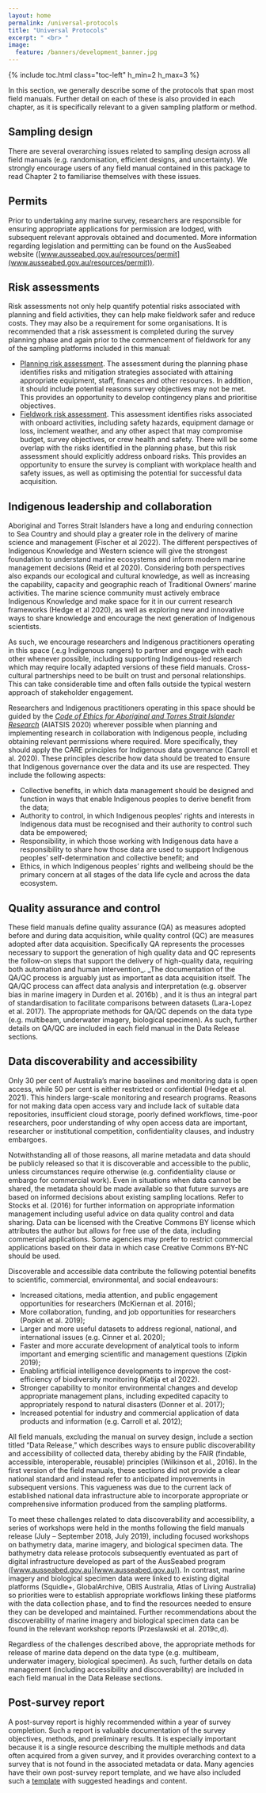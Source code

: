 ```yaml
---
layout: home
permalink: /universal-protocols
title: "Universal Protocols"
excerpt: " <br> "
image:
  feature: /banners/development_banner.jpg
---
```

{% include toc.html class="toc-left" h_min=2 h_max=3 %}

In this section, we generally describe some of the protocols that span most field manuals. Further detail on each of these is also provided in each chapter, as it is specifically relevant to a given sampling platform or method.


## Sampling design

There are several overarching issues related to sampling design across all field manuals (e.g. randomisation, efficient designs, and uncertainty). We strongly encourage users of any field manual contained in this package to read Chapter 2 to familiarise themselves with these issues. 


## Permits

Prior to undertaking any marine survey, researchers are responsible for ensuring appropriate applications for permission are lodged, with subsequent relevant approvals obtained and documented. More information regarding legislation and permitting can be found on the AusSeabed website ([www.ausseabed.gov.au/resources/permit](www.ausseabed.gov.au/resources/permit)).


## Risk assessments

Risk assessments not only help quantify potential risks associated with planning and field activities, they can help make fieldwork safer and reduce costs. They may also be a requirement for some organisations. It is recommended that a risk assessment is completed during the survey planning phase and again prior to the commencement of fieldwork for any of the sampling platforms included in this manual: 



* <span style="text-decoration:underline;">Planning risk assessment</span>. The assessment during the planning phase identifies risks and mitigation strategies associated with attaining appropriate equipment, staff, finances and other resources. In addition, it should include potential reasons survey objectives may not be met. This provides an opportunity to develop contingency plans and prioritise objectives. 
* <span style="text-decoration:underline;">Fieldwork risk assessment</span>. This assessment identifies risks associated with onboard activities, including safety hazards, equipment damage or loss, inclement weather, and any other aspect that may compromise budget, survey objectives, or crew health and safety. There will be some overlap with the risks identified in the planning phase, but this risk assessment should explicitly address onboard risks. This provides an opportunity to ensure the survey is compliant with workplace health and safety issues, as well as optimising the potential for successful data acquisition.


## Indigenous leadership and collaboration

Aboriginal and Torres Strait Islanders have a long and enduring connection to Sea Country and should play a greater role in the delivery of marine science and management (Fischer et al 2022). The different perspectives of Indigenous Knowledge and Western science will give the strongest foundation to understand marine ecosystems and inform modern marine management decisions (Reid et al 2020). Considering both perspectives also expands our ecological and cultural knowledge, as well as increasing the capability, capacity and geographic reach of Traditional Owners’ marine activities. The marine science community must actively embrace Indigenous Knowledge and make space for it in our current research frameworks (Hedge et al 2020), as well as exploring new and innovative ways to share knowledge and encourage the next generation of Indigenous scientists. 

As such, we encourage researchers and Indigenous practitioners operating in this space (.e.g Indigenous rangers) to partner and engage with each other whenever possible, including supporting Indigenous-led research which may require locally adapted versions of these field manuals. Cross-cultural partnerships need to be built on trust and personal relationships. This can take considerable time and often falls outside the typical western approach of stakeholder engagement. 

Researchers and Indigenous practitioners operating in this space should be guided by the _[Code of Ethics for Aboriginal and Torres Strait Islander Research](https://aiatsis.gov.au/sites/default/files/2022-02/aiatsis-code-ethics-jan22.pdf)_ (AIATSIS 2020) wherever possible when planning and implementing research in collaboration with Indigenous people, including obtaining relevant permissions where required. More specifically, they should apply the CARE principles for Indigenous data governance (Carroll et al. 2020). These principles describe how data should be treated to ensure that Indigenous governance over the data and its use are respected. They include the following aspects: 

* Collective benefits, in which data management should be designed and function in ways that enable Indigenous peoples to derive benefit from the data;
* Authority to control, in which Indigenous peoples’ rights and interests in Indigenous data must be recognised and their authority to control such data be empowered; 
* Responsibility, in which those working with Indigenous data have a responsibility to share how those data are used to support Indigenous peoples’ self-determination and collective benefit; and 
* Ethics, in which Indigenous peoples’ rights and wellbeing should be the primary concern at all stages of the data life cycle and across the data ecosystem.

## Quality assurance and control

These field manuals define quality assurance (QA) as measures adopted before and during data acquisition, while quality control (QC) are measures adopted after data acquisition. Specifically QA represents the processes necessary to support the generation of high quality data and QC represents the follow-on steps that support the delivery of high-quality data, requiring both automation and human intervention_. _The documentation of the QA/QC process is arguably just as important as data acquisition itself. The QA/QC process can affect data analysis and interpretation (e.g. observer bias in marine imagery in Durden et al. 2016b) , and it is thus an integral part of standardisation to facilitate comparisons between datasets (Lara-Lopez et al. 2017). The appropriate methods for QA/QC depends on the data type (e.g. multibeam, underwater imagery, biological specimen). As such, further details on QA/QC are included in each field manual in the Data Release sections.


## Data discoverability and accessibility

Only 30 per cent of Australia’s marine baselines and monitoring data is open access, while 50 per cent is either restricted or confidential (Hedge et al. 2021). This hinders large-scale monitoring and research programs. Reasons for not making data open access vary and include lack of suitable data repositories, insufficient cloud storage, poorly defined workflows, time-poor researchers, poor understanding of why open access data are important, researcher or institutional competition, confidentiality clauses, and industry embargoes.

Notwithstanding all of those reasons, all marine metadata and data should be publicly released so that it is discoverable and accessible to the public, unless circumstances require otherwise (e.g. confidentiality clause or embargo for commercial work). Even in situations when data cannot be shared, the metadata should be made available so that future surveys are based on informed decisions about existing sampling locations. Refer to Stocks et al. (2016) for further information on appropriate information management including useful advice on data quality control and data sharing. Data can be licensed with the Creative Commons BY license which attributes the author but allows for free use of the data, including commercial applications. Some agencies may prefer to restrict commercial applications based on their data in which case Creative Commons BY-NC should be used.

Discoverable and accessible data contribute the following potential benefits to scientific, commercial, environmental, and social endeavours:



* Increased citations, media attention, and public engagement opportunities for researchers (McKiernan et al. 2016);
* More collaboration, funding, and job opportunities for researchers (Popkin et al. 2019);
* Larger and more useful datasets to address regional, national, and international issues (e.g. Cinner et al. 2020);
* Faster and more accurate development of analytical tools to inform important and emerging scientific and management questions (Zipkin 2019);
* Enabling artificial intelligence developments to improve the cost-efficiency of biodiversity monitoring (Katija et al 2022).
* Stronger capability to monitor environmental changes and develop appropriate management plans, including expedited capacity to appropriately respond to natural disasters (Donner et al. 2017);
* Increased potential for industry and commercial application of data products and information (e.g. Carroll et al. 2012);

All field manuals, excluding the manual on survey design, include a section titled “Data Release,” which describes ways to ensure public discoverability and accessibility of collected data, thereby abiding by the FAIR (findable, accessible, interoperable, reusable) principles (Wilkinson et al., 2016). In the first version of the field manuals, these sections did not provide a clear national standard and instead refer to anticipated improvements in subsequent versions. This vagueness was due to the current lack of established national data infrastructure able to incorporate appropriate or comprehensive information produced from the sampling platforms. 

To meet these challenges related to data discoverability and accessibility, a series of workshops were held in the months following the field manuals release (July – September 2018, July 2019), including focused workshops on bathymetry data, marine imagery, and biological specimen data. The bathymetry data release protocols subsequently eventuated as part of digital infrastructure developed as part of the AusSeabed program ([www.ausseabed.gov.au](www.ausseabed.gov.au)). In contrast, marine imagery and biological specimen data were linked to existing digital platforms (Squidle+, GlobalArchive, OBIS Australia, Atlas of Living Australia) so priorities were to establish appropriate workflows linking these platforms with the data collection phase, and to find the resources needed to ensure they can be developed and maintained. Further recommendations about the discoverability of marine imagery and biological specimen data can be found in the relevant workshop reports (Przeslawski et al. 2019c,d).

Regardless of the challenges described above, the appropriate methods for release of marine data depend on the data type (e.g. multibeam, underwater imagery, biological specimen). As such, further details on data management (including accessibility and discoverability) are included in each field manual in the Data Release sections.


## Post-survey report 

A post-survey report is highly recommended within a year of survey completion. Such a report is valuable documentation of the survey objectives, methods, and preliminary results. It is especially important because it is a single resource describing the multiple methods and data often acquired from a given survey, and it provides overarching context to a survey that is not found in the associated metadata or data. Many agencies have their own post-survey report template, and we have also included such a [template](https://marine-sampling-field-manual.github.io/files/Appendix%20B_Post-survey%20report%20template.docx) with suggested headings and content.

